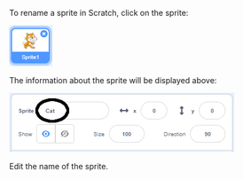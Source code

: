 To rename a sprite in Scratch, click on the sprite:

![слика екрана](images/rename-info.png)

The information about the sprite will be displayed above:

![слика екрана](images/rename-change.png)

Edit the name of the sprite.
